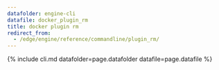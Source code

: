 ```yaml
---
datafolder: engine-cli
datafile: docker_plugin_rm
title: docker plugin rm
redirect_from:
  - /edge/engine/reference/commandline/plugin_rm/
---
```

<!--
Sorry, but the contents of this page are automatically generated from
Docker's source code. If you want to suggest a change to the text that appears
here, you'll need to find the string by searching this repo:

https://github.com/docker/cli
-->
{% include cli.md datafolder=page.datafolder datafile=page.datafile %}
